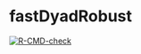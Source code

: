 # fastDyadRobust

<!-- badges: start -->
[![R-CMD-check](https://github.com/komatsuna4747/fixestDyadRobust/workflows/R-CMD-check/badge.svg)](https://github.com/komatsuna4747/fixestDyadRobust/actions)
<!-- badges: end -->
